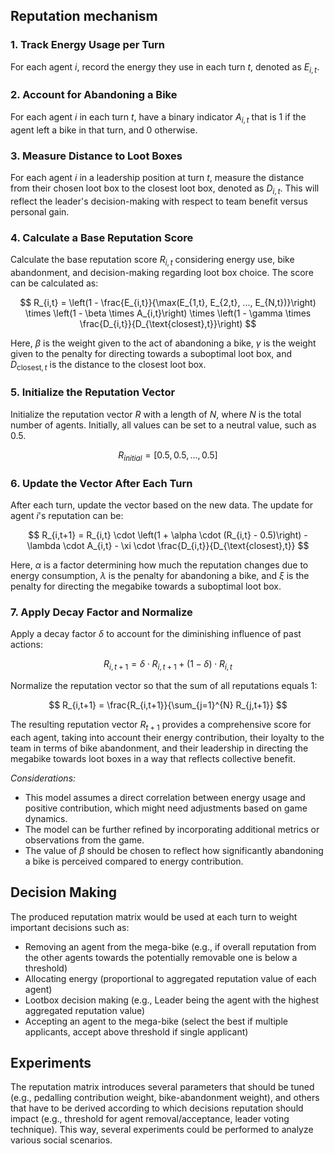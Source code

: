 ## Reputation mechanism

### 1. Track Energy Usage per Turn

For each agent $i$, record the energy they use in each turn $t$, denoted as $E_{i,t}$.

### 2. Account for Abandoning a Bike

For each agent $i$ in each turn $t$, have a binary indicator $A_{i,t}$ that is 1 if the agent left a bike in that turn, and 0 otherwise.

### 3. Measure Distance to Loot Boxes

For each agent $i$ in a leadership position at turn $t$, measure the distance from their chosen loot box to the closest loot box, denoted as $D_{i,t}$. This will reflect the leader's decision-making with respect to team benefit versus personal gain.

### 4. Calculate a Base Reputation Score

Calculate the base reputation score $R_{i,t}$ considering energy use, bike abandonment, and decision-making regarding loot box choice. The score can be calculated as:

$$ R_{i,t} = \left(1 - \frac{E_{i,t}}{\max(E_{1,t}, E_{2,t}, ..., E_{N,t})}\right) \times \left(1 - \beta \times A_{i,t}\right) \times \left(1 - \gamma \times \frac{D_{i,t}}{D_{\text{closest},t}}\right) $$

Here, $\beta$ is the weight given to the act of abandoning a bike, $\gamma$ is the weight given to the penalty for directing towards a suboptimal loot box, and $D_{\text{closest},t}$ is the distance to the closest loot box.

### 5. Initialize the Reputation Vector

Initialize the reputation vector $R$ with a length of $N$, where $N$ is the total number of agents. Initially, all values can be set to a neutral value, such as 0.5.

$$ R_{initial} = [0.5, 0.5, ..., 0.5] $$

### 6. Update the Vector After Each Turn

After each turn, update the vector based on the new data. The update for agent $i$'s reputation can be:

$$ R_{i,t+1} = R_{i,t} \cdot \left(1 + \alpha \cdot (R_{i,t} - 0.5)\right) - \lambda \cdot A_{i,t} - \xi \cdot \frac{D_{i,t}}{D_{\text{closest},t}} $$

Here, $\alpha$ is a factor determining how much the reputation changes due to energy consumption, $\lambda$ is the penalty for abandoning a bike, and $\xi$ is the penalty for directing the megabike towards a suboptimal loot box.

### 7. Apply Decay Factor and Normalize

Apply a decay factor $\delta$ to account for the diminishing influence of past actions:

$$ R_{i,t+1} = \delta \cdot R_{i,t+1} + (1 - \delta) \cdot R_{i,t} $$

Normalize the reputation vector so that the sum of all reputations equals 1:

$$ R_{i,t+1} = \frac{R_{i,t+1}}{\sum_{j=1}^{N} R_{j,t+1}} $$

The resulting reputation vector $R_{t+1}$ provides a comprehensive score for each agent, taking into account their energy contribution, their loyalty to the team in terms of bike abandonment, and their leadership in directing the megabike towards loot boxes in a way that reflects collective benefit.

*Considerations:*
- This model assumes a direct correlation between energy usage and positive contribution, which might need adjustments based on game dynamics.
- The model can be further refined by incorporating additional metrics or observations from the game.
- The value of $\beta$ should be chosen to reflect how significantly abandoning a bike is perceived compared to energy contribution.

## Decision Making

The produced reputation matrix would be used at each turn to weight important decisions such as:
- Removing an agent from the mega-bike (e.g., if overall reputation from the other agents towards the potentially removable one is below a threshold)
- Allocating energy (proportional to aggregated reputation value of each agent)
- Lootbox decision making (e.g., Leader being the agent with the highest aggregated reputation value)
- Accepting an agent to the mega-bike (select the best if multiple applicants, accept above threshold if single applicant)

## Experiments

The reputation matrix introduces several parameters that should be tuned (e.g., pedalling contribution weight, bike-abandonment weight), and others that have to be derived according to which decisions reputation should impact (e.g., threshold for agent removal/acceptance, leader voting technique). This way, several experiments could be performed to analyze various social scenarios.
